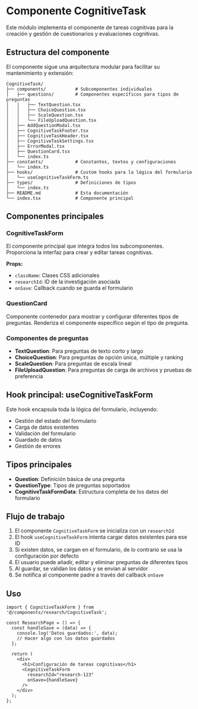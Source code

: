 # Componente CognitiveTask

Este módulo implementa el componente de tareas cognitivas para la creación y gestión de cuestionarios y evaluaciones cognitivas.

## Estructura del componente

El componente sigue una arquitectura modular para facilitar su mantenimiento y extensión:

```
CognitiveTask/
├── components/           # Subcomponentes individuales
│   ├── questions/        # Componentes específicos para tipos de preguntas
│   │   ├── TextQuestion.tsx
│   │   ├── ChoiceQuestion.tsx
│   │   ├── ScaleQuestion.tsx
│   │   └── FileUploadQuestion.tsx
│   ├── AddQuestionModal.tsx
│   ├── CognitiveTaskFooter.tsx
│   ├── CognitiveTaskHeader.tsx
│   ├── CognitiveTaskSettings.tsx
│   ├── ErrorModal.tsx
│   ├── QuestionCard.tsx
│   └── index.ts
├── constants/            # Constantes, textos y configuraciones
│   └── index.ts
├── hooks/                # Custom hooks para la lógica del formulario
│   └── useCognitiveTaskForm.ts
├── types/                # Definiciones de tipos
│   └── index.ts
├── README.md             # Esta documentación
└── index.tsx             # Componente principal
```

## Componentes principales

### CognitiveTaskForm

El componente principal que integra todos los subcomponentes. Proporciona la interfaz para crear y editar tareas cognitivas.

**Props:**
- `className`: Clases CSS adicionales
- `researchId`: ID de la investigación asociada
- `onSave`: Callback cuando se guarda el formulario

### QuestionCard

Componente contenedor para mostrar y configurar diferentes tipos de preguntas. Renderiza el componente específico según el tipo de pregunta.

### Componentes de preguntas

- **TextQuestion**: Para preguntas de texto corto y largo
- **ChoiceQuestion**: Para preguntas de opción única, múltiple y ranking
- **ScaleQuestion**: Para preguntas de escala lineal
- **FileUploadQuestion**: Para preguntas de carga de archivos y pruebas de preferencia

## Hook principal: useCognitiveTaskForm

Este hook encapsula toda la lógica del formulario, incluyendo:

- Gestión del estado del formulario
- Carga de datos existentes
- Validación del formulario
- Guardado de datos
- Gestión de errores

## Tipos principales

- **Question**: Definición básica de una pregunta
- **QuestionType**: Tipos de preguntas soportados
- **CognitiveTaskFormData**: Estructura completa de los datos del formulario

## Flujo de trabajo

1. El componente `CognitiveTaskForm` se inicializa con un `researchId`
2. El hook `useCognitiveTaskForm` intenta cargar datos existentes para ese ID
3. Si existen datos, se cargan en el formulario, de lo contrario se usa la configuración por defecto
4. El usuario puede añadir, editar y eliminar preguntas de diferentes tipos
5. Al guardar, se validan los datos y se envían al servidor
6. Se notifica al componente padre a través del callback `onSave`

## Uso

```tsx
import { CognitiveTaskForm } from '@/components/research/CognitiveTask';

const ResearchPage = () => {
  const handleSave = (data) => {
    console.log('Datos guardados:', data);
    // Hacer algo con los datos guardados
  };

  return (
    <div>
      <h1>Configuración de tareas cognitivas</h1>
      <CognitiveTaskForm 
        researchId="research-123"
        onSave={handleSave}
      />
    </div>
  );
};
``` 